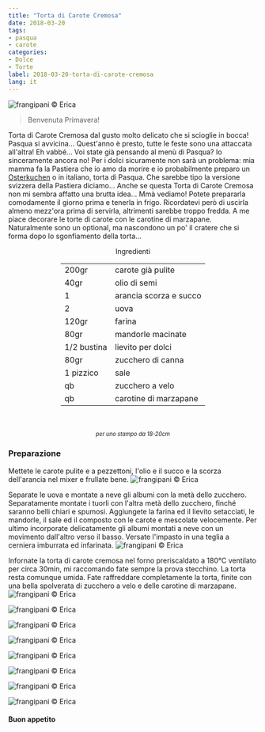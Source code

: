 ```yaml
---
title: "Torta di Carote Cremosa"
date: 2018-03-20
tags:
- pasqua
- carote
categories:
- Dolce
- Torte
label: 2018-03-20-torta-di-carote-cremosa
lang: it
---
```

![](../2018-03-20-torta-di-carote-cremosa/header.jpg "frangipani © Erica")

> Benvenuta Primavera!

Torta di Carote Cremosa dal gusto molto delicato che si scioglie in bocca! Pasqua si avvicina... Quest'anno è presto, tutte le feste sono una attaccata all'altra! Eh vabbé... Voi state già pensando al menù di Pasqua? Io sinceramente ancora no! Per i dolci sicuramente non sarà un problema: mia mamma fa la Pastiera che io amo da morire e io probabilmente preparo un <a href="https://frangipani.raiano.ch/2014-04-19-osterchuechae/" target="_blank">Osterkuchen</a> o in italiano, torta di Pasqua. Che sarebbe tipo la versione svizzera della Pastiera diciamo... Anche se questa Torta di Carote Cremosa non mi sembra affatto una brutta idea... Mmà vediamo! Potete prepararla comodamente il giorno prima e tenerla in frigo. Ricordatevi però di uscirla almeno mezz'ora prima di servirla, altrimenti sarebbe troppo fredda. A me piace decorare le torte di carote con le carotine di marzapane. Naturalmente sono un optional, ma nascondono un po' il cratere che si forma dopo lo sgonfiamento della torta...

<div id="wrapper" style="text-align: center">
  <div id="yourdiv" style="display: inline-block;">
    <div class="ingredients">
      <div class="ingredients-title">Ingredienti</div>
      <table>
        <tbody>
          <tr>
            <td>200gr</td>
            <td>carote già pulite</td>
          </tr>
          <tr>
            <td>40gr</td>
            <td>olio di semi</td>
          </tr>
          <tr>
            <td>1</td>
            <td>arancia scorza e succo</td>
          </tr>
          <tr>
            <td>2</td>
            <td>uova</td>
          </tr>
          <tr>
            <td>120gr</td>
            <td>farina</td>
          </tr>
          <tr>
            <td>80gr</td>
            <td>mandorle macinate</td>
          </tr>
          <tr>
            <td>1/2 bustina</td>
            <td>lievito per dolci</td>
          </tr>      
          <tr>
            <td>80gr</td>
            <td>zucchero di canna</td>
          </tr>
          <tr>
            <td>1 pizzico</td>
            <td>sale</td>
          </tr>
          <tr>
            <td>qb</td>
            <td>zucchero a velo</td>
          </tr>
          <tr>
            <td>qb</td>
            <td>carotine di marzapane</td>
          </tr>
        </tbody>
      </table>
      <br></br>
      <i class="pull-right" style="font-size: 80%;">per uno stampo da 18-20cm</i>
    </div>
  </div>
</div>


<h3>
  <font color="grey">
    <i class="fa-solid fa-gears"></i>
  </font> Preparazione
</h3>

Mettete le carote pulite e a pezzettoni, l'olio e il succo e la scorza dell'arancia nel mixer e frullate bene.
![](../2018-03-20-torta-di-carote-cremosa/carote.jpg "frangipani © Erica")

Separate le uova e montate a neve gli albumi con la metà dello zucchero. Separatamente montate i tuorli con l'altra metà dello zucchero, finché saranno belli chiari e spumosi. Aggiungete la farina ed il lievito setacciati, le mandorle, il sale ed il composto con le carote e mescolate velocemente. Per ultimo incorporate delicatamente gli albumi montati a neve con un movimento dall'altro verso il basso. Versate l'impasto in una teglia a cerniera imburrata ed infarinata.
![](../2018-03-20-torta-di-carote-cremosa/teglia.jpg "frangipani © Erica")

Infornate la torta di carote cremosa nel forno preriscaldato a 180°C ventilato per circa 30min, mi raccomando fate sempre la prova stecchino. La torta resta comunque umida. Fate raffreddare completamente la torta, finite con una bella spolverata di zucchero a velo e delle carotine di marzapane.
![](../2018-03-20-torta-di-carote-cremosa/risultato1.jpg "frangipani © Erica")

![](../2018-03-20-torta-di-carote-cremosa/risultato2.jpg "frangipani © Erica")

![](../2018-03-20-torta-di-carote-cremosa/risultato3.jpg "frangipani © Erica")

![](../2018-03-20-torta-di-carote-cremosa/risultato4.jpg "frangipani © Erica")

![](../2018-03-20-torta-di-carote-cremosa/risultato5.jpg "frangipani © Erica")

![](../2018-03-20-torta-di-carote-cremosa/risultato6.jpg "frangipani © Erica")

![](../2018-03-20-torta-di-carote-cremosa/risultato7.jpg "frangipani © Erica")

![](../2018-03-20-torta-di-carote-cremosa/risultato8.jpg "frangipani © Erica")

<h4>Buon appetito
  <font color="red">
    <i class="fa-regular fa-face-smile"></i>
  </font>
</h4>
